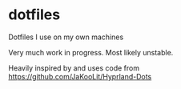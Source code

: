 # dotfiles

Dotfiles I use on my own machines

Very much work in progress. Most likely unstable.

Heavily inspired by and uses code from https://github.com/JaKooLit/Hyprland-Dots
